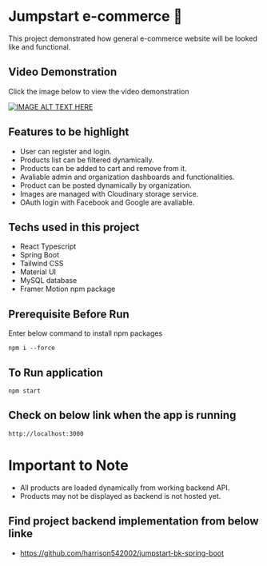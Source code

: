 # Jumpstart e-commerce 🌟

This project demonstrated how general e-commerce website will be looked like and functional.

## Video Demonstration

Click the image below to view the video demonstration

[![IMAGE ALT TEXT HERE](http://img.youtube.com/vi/Ae3kX_7ZTMI/0.jpg)](http://www.youtube.com/watch?v=Ae3kX_7ZTMI)

## Features to be highlight

- User can register and login.
- Products list can be filtered dynamically.
- Products can be added to cart and remove from it.
- Avaliable admin and organization dashboards and functionalities.
- Product can be posted dynamically by organization.
- Images are managed with Cloudinary storage service.
- OAuth login with Facebook and Google are avaliable.

## Techs used in this project

- React Typescript
- Spring Boot
- Tailwind CSS
- Material UI
- MySQL database
- Framer Motion npm package 

## Prerequisite Before Run

Enter below command to install npm packages
```node
npm i --force
```

## To Run application
```node
npm start
```

## Check on below link when the app is running
```
http://localhost:3000
```

# Important to Note

- All products are loaded dynamically from working backend API.
- Products may not be displayed as backend is not hosted yet.

## Find project backend implementation from below linke

- https://github.com/harrison542002/jumpstart-bk-spring-boot

